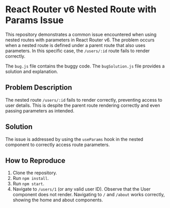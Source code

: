 # React Router v6 Nested Route with Params Issue

This repository demonstrates a common issue encountered when using nested routes with parameters in React Router v6.  The problem occurs when a nested route is defined under a parent route that also uses parameters.  In this specific case, the `/users/:id` route fails to render correctly.

The `bug.js` file contains the buggy code. The `bugSolution.js` file provides a solution and explanation. 

## Problem Description
The nested route `/users/:id` fails to render correctly, preventing access to user details. This is despite the parent route rendering correctly and even passing parameters as intended. 

## Solution
The issue is addressed by using the `useParams` hook in the nested component to correctly access route parameters.

## How to Reproduce
1. Clone the repository.
2. Run `npm install`.
3. Run `npm start`.
4. Navigate to `/users/1` (or any valid user ID). Observe that the User component does not render.  Navigating to `/` and `/about` works correctly, showing the home and about components.